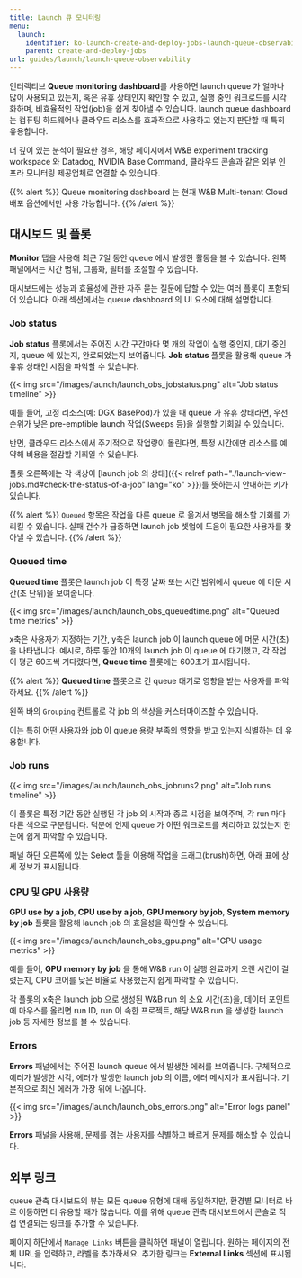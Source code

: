 ```yaml
---
title: Launch 큐 모니터링
menu:
  launch:
    identifier: ko-launch-create-and-deploy-jobs-launch-queue-observability
    parent: create-and-deploy-jobs
url: guides/launch/launch-queue-observability
---
```


인터랙티브 **Queue monitoring dashboard**를 사용하면 launch queue 가 얼마나 많이 사용되고 있는지, 혹은 유휴 상태인지 확인할 수 있고, 실행 중인 워크로드를 시각화하며, 비효율적인 작업(job)을 쉽게 찾아낼 수 있습니다. launch queue dashboard 는 컴퓨팅 하드웨어나 클라우드 리소스를 효과적으로 사용하고 있는지 판단할 때 특히 유용합니다.

더 깊이 있는 분석이 필요한 경우, 해당 페이지에서 W&B experiment tracking workspace 와 Datadog, NVIDIA Base Command, 클라우드 콘솔과 같은 외부 인프라 모니터링 제공업체로 연결할 수 있습니다.

{{% alert %}}
Queue monitoring dashboard 는 현재 W&B Multi-tenant Cloud 배포 옵션에서만 사용 가능합니다.
{{% /alert %}}

## 대시보드 및 플롯
**Monitor** 탭을 사용해 최근 7일 동안 queue 에서 발생한 활동을 볼 수 있습니다. 왼쪽 패널에서는 시간 범위, 그룹화, 필터를 조절할 수 있습니다.

대시보드에는 성능과 효율성에 관한 자주 묻는 질문에 답할 수 있는 여러 플롯이 포함되어 있습니다. 아래 섹션에서는 queue dashboard 의 UI 요소에 대해 설명합니다.

### Job status
**Job status** 플롯에서는 주어진 시간 구간마다 몇 개의 작업이 실행 중인지, 대기 중인지, queue 에 있는지, 완료되었는지 보여줍니다. **Job status** 플롯을 활용해 queue 가 유휴 상태인 시점을 파악할 수 있습니다.

{{< img src="/images/launch/launch_obs_jobstatus.png" alt="Job status timeline" >}}

예를 들어, 고정 리소스(예: DGX BasePod)가 있을 때 queue 가 유휴 상태라면, 우선순위가 낮은 pre-emptible launch 작업(Sweeps 등)을 실행할 기회일 수 있습니다.

반면, 클라우드 리소스에서 주기적으로 작업량이 몰린다면, 특정 시간에만 리소스를 예약해 비용을 절감할 기회일 수 있습니다.

플롯 오른쪽에는 각 색상이 [launch job 의 상태]({{< relref path="./launch-view-jobs.md#check-the-status-of-a-job" lang="ko" >}})를 뜻하는지 안내하는 키가 있습니다.

{{% alert %}}
`Queued` 항목은 작업을 다른 queue 로 옮겨서 병목을 해소할 기회를 가리킬 수 있습니다. 실패 건수가 급증하면 launch job 셋업에 도움이 필요한 사용자를 찾아낼 수 있습니다.
{{% /alert %}}



### Queued time

**Queued time** 플롯은 launch job 이 특정 날짜 또는 시간 범위에서 queue 에 머문 시간(초 단위)을 보여줍니다.

{{< img src="/images/launch/launch_obs_queuedtime.png" alt="Queued time metrics" >}}

x축은 사용자가 지정하는 기간, y축은 launch job 이 launch queue 에 머문 시간(초)을 나타냅니다. 예시로, 하루 동안 10개의 launch job 이 queue 에 대기했고, 각 작업이 평균 60초씩 기다렸다면, **Queue time** 플롯에는 600초가 표시됩니다.

{{% alert %}}
**Queued time** 플롯으로 긴 queue 대기로 영향을 받는 사용자를 파악하세요.
{{% /alert %}}

왼쪽 바의 `Grouping` 컨트롤로 각 job 의 색상을 커스터마이즈할 수 있습니다.

이는 특히 어떤 사용자와 job 이 queue 용량 부족의 영향을 받고 있는지 식별하는 데 유용합니다.

### Job runs

{{< img src="/images/launch/launch_obs_jobruns2.png" alt="Job runs timeline" >}}

이 플롯은 특정 기간 동안 실행된 각 job 의 시작과 종료 시점을 보여주며, 각 run 마다 다른 색으로 구분됩니다. 덕분에 언제 queue 가 어떤 워크로드를 처리하고 있었는지 한눈에 쉽게 파악할 수 있습니다.

패널 하단 오른쪽에 있는 Select 툴을 이용해 작업을 드래그(brush)하면, 아래 표에 상세 정보가 표시됩니다.



### CPU 및 GPU 사용량
**GPU use by a job**, **CPU use by a job**, **GPU memory by job**, **System memory by job** 플롯을 활용해 launch job 의 효율성을 확인할 수 있습니다.

{{< img src="/images/launch/launch_obs_gpu.png" alt="GPU usage metrics" >}}

예를 들어, **GPU memory by job** 을 통해 W&B run 이 실행 완료까지 오랜 시간이 걸렸는지, CPU 코어를 낮은 비율로 사용했는지 쉽게 파악할 수 있습니다.

각 플롯의 x축은 launch job 으로 생성된 W&B run 의 소요 시간(초)을, 데이터 포인트에 마우스를 올리면 run ID, run 이 속한 프로젝트, 해당 W&B run 을 생성한 launch job 등 자세한 정보를 볼 수 있습니다.

### Errors

**Errors** 패널에서는 주어진 launch queue 에서 발생한 에러를 보여줍니다. 구체적으로 에러가 발생한 시각, 에러가 발생한 launch job 의 이름, 에러 메시지가 표시됩니다. 기본적으로 최신 에러가 가장 위에 나옵니다.

{{< img src="/images/launch/launch_obs_errors.png" alt="Error logs panel" >}}

**Errors** 패널을 사용해, 문제를 겪는 사용자를 식별하고 빠르게 문제를 해소할 수 있습니다.

## 외부 링크

queue 관측 대시보드의 뷰는 모든 queue 유형에 대해 동일하지만, 환경별 모니터로 바로 이동하면 더 유용할 때가 많습니다. 이를 위해 queue 관측 대시보드에서 콘솔로 직접 연결되는 링크를 추가할 수 있습니다.

페이지 하단에서 `Manage Links` 버튼을 클릭하면 패널이 열립니다. 원하는 페이지의 전체 URL을 입력하고, 라벨을 추가하세요. 추가한 링크는 **External Links** 섹션에 표시됩니다.